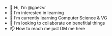 - 👋 Hi, I’m @gaezvr
- 👀 I’m interested in learning
- 🌱 I’m currently learning Computer Science & VG
- 💞️ I’m looking to collaborate on benefitial things
- 📫 How to reach me just DM me here

<!---
gaezvr/gaezvr is a ✨ special ✨ repository because its `README.md` (this file) appears on your GitHub profile.
You can click the Preview link to take a look at your changes.
--->
